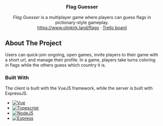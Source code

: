 <a name="readme-top"></a>

<div align="center">
<h3 align="center">Flag Guesser</h3>

  <p align="center">
    <em>Flag Guesser</em> is a multiplayer game where players can guess flags in pictionary-style gameplay.
    <br />
    <a href="https://onlineinthedark.com">https://www.olinkirk.land/flags</a>
    ·
    <a href="https://trello.com/b/wgho6OZ5/flag-guesser">Trello board</a>
  </p>
</div>

<!-- ABOUT THE PROJECT -->
## About The Project

Users can quick-join ongoing, open games, invite players to their game with a short url, and manage their profile. In a game, players take turns coloring in flags while the others guess which country it is.

### Built With

The client is built with the VueJS framework, while the server is built with ExpressJS.

* [![Vue][Vue.js]][Vue-url]
* [![Typescript][Typescript]][Typescript-url]
* [![NodeJS][NodeJS]][Node-url]
* [![Express][Express]][Express-url]

<!-- MARKDOWN LINKS & IMAGES -->
[Vue.js]: https://img.shields.io/badge/Vue.js-35495E?style=for-the-badge&logo=vuedotjs&logoColor=4FC08D
[Vue-url]: https://vuejs.org/
[NodeJS]: https://img.shields.io/badge/node.js-6DA55F?style=for-the-badge&logo=node.js&logoColor=white
[Node-url]: https://nodejs.org/en/
[Typescript]: https://img.shields.io/badge/TypeScript-007ACC?style=for-the-badge&logo=typescript&logoColor=white
[Typescript-url]: https://www.typescriptlang.org/
[Express]: https://img.shields.io/badge/Express%20js-000000?style=for-the-badge&logo=express&logoColor=white
[Express-url]: https://expressjs.com/